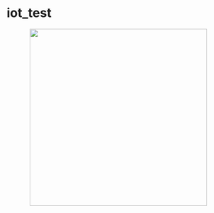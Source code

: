# iot_test
<p align="center"><a href="me.png" target="_blank"><img src="https://www.penpeers.com//libraries/crowd/images/logo/logo2.png" width="400"></a></p>
